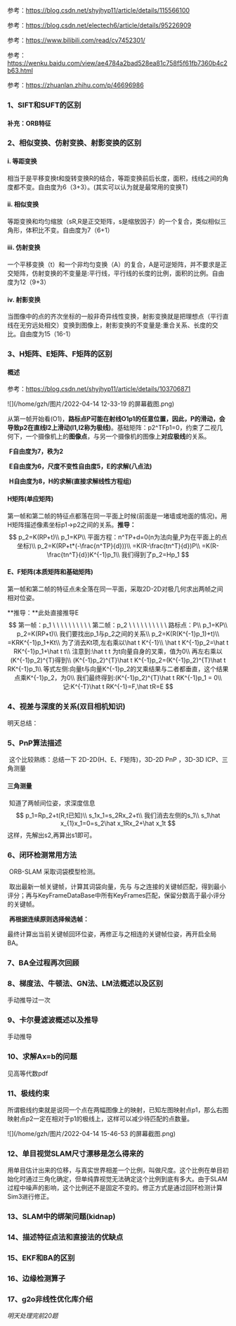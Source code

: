 参考：https://blog.csdn.net/shyjhyp11/article/details/115566100

参考：https://blog.csdn.net/electech6/article/details/95226909

参考：https://www.bilibili.com/read/cv7452301/

参考：https://wenku.baidu.com/view/ae4784a2bad528ea81c758f5f61fb7360b4c2b63.html

参考：https://zhuanlan.zhihu.com/p/46696986

### 1、SIFT和SUFT的区别

#### 

#### 补充：ORB特征



### 2、相似变换、仿射变换、射影变换的区别

#### i. 等距变换

​	相当于是平移变换t和旋转变换R的结合，等距变换前后长度，面积，线线之间的角度都不变。自由度为6（3+3）。(其实可以认为就是最常用的变换T)

#### ii. 相似变换

​	等距变换和均匀缩放（sR,R是正交矩阵，s是缩放因子）的一个复合，类似相似三角形，体积比不变。自由度为7（6+1）

#### iii. 仿射变换

​	一个平移变换（t）和一个非均匀变换（A）的复合，A是可逆矩阵，并不要求是正交矩阵，仿射变换的不变量是:平行线，平行线的长度的比例，面积的比例。自由度为12（9+3）

#### iv. 射影变换

​	当图像中的点的齐次坐标的一般非奇异线性变换，射影变换就是把理想点（平行直线在无穷远处相交）变换到图像上，射影变换的不变量是:重合关系、长度的交比。自由度为15（16-1）

### 3、H矩阵、E矩阵、F矩阵的区别

#### 概述

参考：https://blog.csdn.net/shyjhyp11/article/details/103706871

![](/home/gzh/图片/2022-04-14 12-33-19 的屏幕截图.png)

​	从第一帧开始看(O1)，**路标点P可能在射线O1p1的任意位置，因此，P的滑动，会导致p2在直线l2上滑动(l1,l2称为极线)**。基础矩阵：p2^TFp1=0，约束了二视几何下，一个摄像机上的**图像点**，与另一个摄像机的图像上**对应极线**的关系。 

​	**F自由度为7，秩为2**

​	**E自由度为6，尺度不变性自由度5，E的求解(八点法)**

​	**H自由度为8，H的求解(直接求解线性方程组)**

#### H矩阵(单应矩阵)

​	第一帧和第二帧的特征点都落在同一平面上时候(前面是一堵墙或地面的情况)。用H矩阵描述像素坐标p1->p2之间的关系。**推导：**
$$
p_2=K(RP+t)\\
p_1=KP\\
平面方程：n^TP+d=0(n为法向量,P为在平面上的点坐标)\\
p_2=K(RP+t*(-\frac{n^TP}{d}))\\
=K(R-\frac{tn^T}{d})P\\
=K(R-\frac{tn^T}{d})K^{-1}p_1\\
我们得到了p_2=Hp_1
$$

#### E、F矩阵(本质矩阵和基础矩阵)

​	第一帧和第二帧的特征点未全落在同一平面，采取2D-2D对极几何求出两帧之间相对位姿。

**推导：**此处直接推导E
$$
第一帧：p_1 \ \ \ \ \ \ \ \ \ \ 第二帧：p_2 \ \ \ \ \ \ \ \ \ \ 路标点：P\\
p_1=KP\\
p_2=K(RP+t)\\
我们要找出p_1与p_2之间的关系\\
p_2=K(R(K^{-1}p_1)+t)\\
=KRK^{-1}p_1+Kt\\
为了消去Kt项,左右乘以\hat t K^{-1}\\
\hat t K^{-1}p_2=\hat t RK^{-1}p_1+\hat t t\\
注意到:\hat t t 为t向量自身的叉乘，值为0\\
再左右乘以(K^{-1}p_2)^{T}得到\\
(K^{-1}p_2)^{T}\hat t K^{-1}p_2=(K^{-1}p_2)^{T}\hat t RK^{-1}p_1\\
等式左侧:向量t与向量K^{-1}p_2的叉乘结果与二者都垂直，这个结果点乘K^{-1}p_2，为0\\
我们最终得到:(K^{-1}p_2)^{T}\hat t RK^{-1}p_1 = 0\\
记:K^{-T}\hat t RK^{-1}=F,\hat tR=E
$$


### 4、视差与深度的关系(双目相机知识)

明天总结：

### 5、PnP算法描述

​	这个比较熟练：总结一下 2D-2D(H、E、F矩阵)，3D-2D PnP ，3D-3D ICP、三角测量

#### 三角测量

​	知道了两帧间位姿，求深度信息
$$
p_1=Rp_2+t(R,t已知)\\
s_1x_1=s_2Rx_2+t\\
我们消去左侧的s_1\\
s_1\hat x_{1}x_1=0=s_2\hat x_1Rx_2+\hat x_1t
$$
这样，先解出s2,再算出s1即可。

### 6、闭环检测常用方法

​	ORB-SLAM 采取词袋模型检测。

​	取出最新一帧关键帧，计算其词袋向量，先与 与之连接的关键帧匹配，得到最小评分；再与KeyFrameDataBase中所有KeyFrames匹配，保留分数高于最小评分的关键帧。

​	**再根据连续原则选择候选帧：**

​	最终计算出当前关键帧回环位姿，再修正与之相连的关键帧位姿，再开启全局BA。

### 7、BA全过程再次回顾

### 8、梯度法、牛顿法、GN法、LM法概述以及区别

手动推导过一次

### 9、卡尔曼滤波概述以及推导

手动推导

### 10、求解Ax=b的问题

见高等代数pdf

### 11、极线约束

​	所谓极线约束就是说同一个点在两幅图像上的映射，已知左图映射点p1，那么右图映射点p2一定在相对于p1的极线上，这样可以减少待匹配的点数量。

![](/home/gzh/图片/2022-04-14 15-46-53 的屏幕截图.png)



### 12、单目视觉SLAM尺寸漂移是怎么得来的

​	用单目估计出来的位移，与真实世界相差一个比例，叫做尺度。这个比例在单目初始化时通过三角化确定，但单纯靠视觉无法确定这个比例到底有多大。由于SLAM过程中噪声的影响，这个比例还不是固定不变的。修正方式是通过回环检测计算Sim3进行修正。

### 13、SLAM中的绑架问题(kidnap)

### 14、描述特征点法和直接法的优缺点

### 15、EKF和BA的区别

### 16、边缘检测算子

### 17、g2o非线性优化库介绍







*明天处理完前20题*













